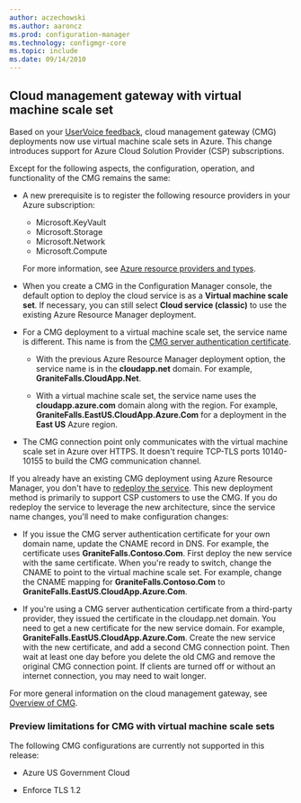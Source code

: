 ```yaml
---
author: aczechowski
ms.author: aaroncz
ms.prod: configuration-manager
ms.technology: configmgr-core
ms.topic: include
ms.date: 09/14/2010
---
```


## <a name="bkmk_cmgvmss"></a> Cloud management gateway with virtual machine scale set

<!--3601040-->

Based on your [UserVoice feedback](https://configurationmanager.uservoice.com/forums/300492-ideas/suggestions/17404900-cloud-management-gateway-as-csp), cloud management gateway (CMG) deployments now use virtual machine scale sets in Azure. This change introduces support for Azure Cloud Solution Provider (CSP) subscriptions.

Except for the following aspects, the configuration, operation, and functionality of the CMG remains the same:

- A new prerequisite is to register the following resource providers in your Azure subscription:

  - Microsoft.KeyVault
  - Microsoft.Storage
  - Microsoft.Network
  - Microsoft.Compute

  For more information, see [Azure resource providers and types](/azure/azure-resource-manager/management/resource-providers-and-types).

- When you create a CMG in the Configuration Manager console, the default option to deploy the cloud service is as a **Virtual machine scale set**. If necessary, you can still select **Cloud service (classic)** to use the existing Azure Resource Manager deployment.

- For a CMG deployment to a virtual machine scale set, the service name is different. This name is from the [CMG server authentication certificate](../../../../clients/manage/cmg/server-auth-cert.md).

  - With the previous Azure Resource Manager deployment option, the service name is in the **cloudapp.net** domain. For example, **GraniteFalls.CloudApp.Net**.

  - With a virtual machine scale set, the service name uses the **cloudapp.azure.com** domain along with the region. For example, **GraniteFalls.EastUS.CloudApp.Azure.Com** for a deployment in the **East US** Azure region.

- The CMG connection point only communicates with the virtual machine scale set in Azure over HTTPS. It doesn't require TCP-TLS ports 10140-10155 to build the CMG communication channel.

If you already have an existing CMG deployment using Azure Resource Manager, you don't have to [redeploy the service](../../../../clients/manage/cmg/modify-cloud-management-gateway.md#redeploy-the-service). This new deployment method is primarily to support CSP customers to use the CMG. If you do redeploy the service to leverage the new architecture, since the service name changes, you'll need to make configuration changes:

- If you issue the CMG server authentication certificate for your own domain name, update the CNAME record in DNS. For example, the certificate uses **GraniteFalls.Contoso.Com**. First deploy the new service with the same certificate. When you're ready to switch, change the CNAME to point to the virtual machine scale set. For example, change the CNAME mapping for **GraniteFalls.Contoso.Com** to **GraniteFalls.EastUS.CloudApp.Azure.Com**.

- If you're using a CMG server authentication certificate from a third-party provider, they issued the certificate in the cloudapp.net domain. You need to get a new certificate for the new service domain. For example, **GraniteFalls.EastUS.CloudApp.Azure.Com**. Create the new service with the new certificate, and add a second CMG connection point. Then wait at least one day before you delete the old CMG and remove the original CMG connection point. If clients are turned off or without an internet connection, you may need to wait longer.

For more general information on the cloud management gateway, see [Overview of CMG](../../../../clients/manage/cmg/overview.md).

### Preview limitations for CMG with virtual machine scale sets

The following CMG configurations are currently not supported in this release:

- Azure US Government Cloud

- Enforce TLS 1.2
